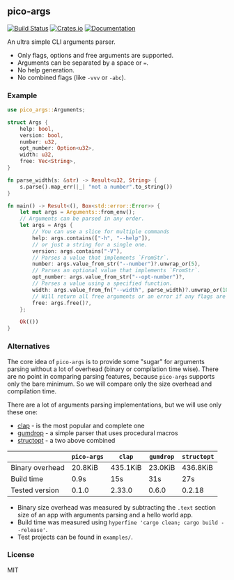 ## pico-args
[![Build Status](https://travis-ci.org/RazrFalcon/pico-args.svg?branch=master)](https://travis-ci.org/RazrFalcon/pico-args)
[![Crates.io](https://img.shields.io/crates/v/pico-args.svg)](https://crates.io/crates/pico-args)
[![Documentation](https://docs.rs/pico-args/badge.svg)](https://docs.rs/pico-args)

An ultra simple CLI arguments parser.

- Only flags, options and free arguments are supported.
- Arguments can be separated by a space or `=`.
- No help generation.
- No combined flags (like `-vvv` or `-abc`).

### Example

```rust
use pico_args::Arguments;

struct Args {
    help: bool,
    version: bool,
    number: u32,
    opt_number: Option<u32>,
    width: u32,
    free: Vec<String>,
}

fn parse_width(s: &str) -> Result<u32, String> {
    s.parse().map_err(|_| "not a number".to_string())
}

fn main() -> Result<(), Box<std::error::Error>> {
    let mut args = Arguments::from_env();
    // Arguments can be parsed in any order.
    let args = Args {
        // You can use a slice for multiple commands
        help: args.contains(["-h", "--help"]),
        // or just a string for a single one.
        version: args.contains("-V"),
        // Parses a value that implements `FromStr`.
        number: args.value_from_str("--number")?.unwrap_or(5),
        // Parses an optional value that implements `FromStr`.
        opt_number: args.value_from_str("--opt-number")?,
        // Parses a value using a specified function.
        width: args.value_from_fn("--width", parse_width)?.unwrap_or(10),
        // Will return all free arguments or an error if any flags are left.
        free: args.free()?,
    };

    Ok(())
}
```

### Alternatives

The core idea of `pico-args` is to provide some "sugar" for arguments parsing without
a lot of overhead (binary or compilation time wise).
There are no point in comparing parsing features, because `pico-args` supports
only the bare minimum. So we will compare only the size overhead and compilation time.

There are a lot of arguments parsing implementations, but we will use only these one:

- [clap](https://crates.io/crates/clap) - is the most popular and complete one
- [gumdrop](https://crates.io/crates/gumdrop) - a simple parser that uses procedural macros
- [structopt](https://crates.io/crates/structopt) - a two above combined

| | `pico-args` | `clap` | `gumdrop` | `structopt` |
---|---|---|---|---
| Binary overhead | 20.8KiB | 435.1KiB | 23.0KiB | 436.8KiB |
| Build time | 0.9s | 15s | 31s | 27s |
| Tested version | 0.1.0 | 2.33.0 | 0.6.0 | 0.2.18 |

- Binary size overhead was measured by subtracting the `.text` section size of an app with
  arguments parsing and a hello world app.
- Build time was measured using `hyperfine 'cargo clean; cargo build --release'`.
- Test projects can be found in `examples/`.

### License

MIT
